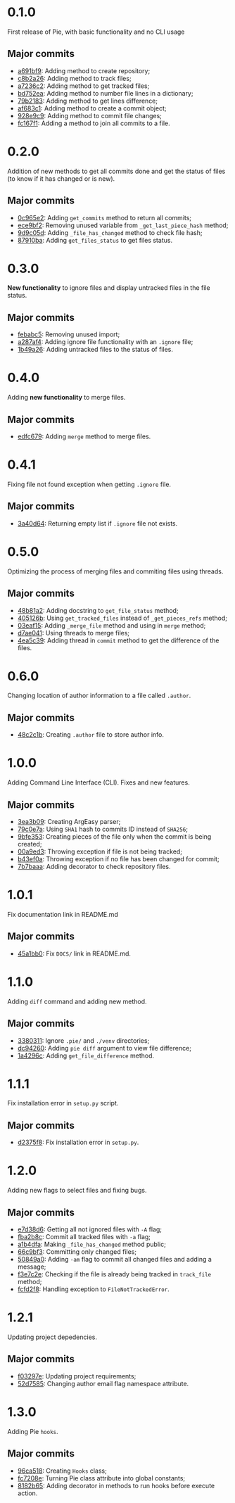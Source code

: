 # 0.1.0

First release of Pie, with basic functionality and no CLI usage

## Major commits

- [a691bf9](https://github.com/jaedsonpys/pie/commits/a691bf9): Adding method to create repository;
- [c8b2a26](https://github.com/jaedsonpys/pie/commits/c8b2a26): Adding method to track files;
- [a7236c2](https://github.com/jaedsonpys/pie/commits/a7236c2): Adding method to get tracked files;
- [bd752ea](https://github.com/jaedsonpys/pie/commits/bd752ea): Adding method to number file lines in a dictionary;
- [79b2183](https://github.com/jaedsonpys/pie/commits/79b2183): Adding method to get lines difference;
- [af683c1](https://github.com/jaedsonpys/pie/commits/af683c1): Adding method to create a commit object;
- [928e9c9](https://github.com/jaedsonpys/pie/commits/928e9c9): Adding method to commit file changes;
- [fc167f1](https://github.com/jaedsonpys/pie/commits/fc167f1): Adding a method to join all commits to a file.

# 0.2.0

Addition of new methods to get all commits done and get the status of files (to know if it has changed or is new).

## Major commits

- [0c965e2](https://github.com/jaedsonpys/pie/commits/0c965e2): Adding `get_commits` method to return all commits;
- [ece9bf2](https://github.com/jaedsonpys/pie/commits/ece9bf2): Removing unused variable from `_get_last_piece_hash` method;
- [9d9c05d](https://github.com/jaedsonpys/pie/commits/9d9c05d): Adding `_file_has_changed` method to check file hash;
- [87910ba](https://github.com/jaedsonpys/pie/commits/87910ba): Adding `get_files_status` to get files status.

# 0.3.0

**New functionality** to ignore files and display untracked files in the file status.

## Major commits

- [febabc5](https://github.com/jaedsonpys/pie/commits/febabc5): Removing unused import;
- [a287af4](https://github.com/jaedsonpys/pie/commits/a287af4): Adding ignore file functionality with an `.ignore` file;
- [1b49a26](https://github.com/jaedsonpys/pie/commits/1b49a26): Adding untracked files to the status of files.

# 0.4.0

Adding **new functionality** to merge files.

## Major commits

- [edfc679](https://github.com/jaedsonpys/pie/commits/edfc679): Adding `merge` method to merge files.

# 0.4.1

Fixing file not found exception when getting `.ignore` file.

## Major commits

- [3a40d64](https://github.com/jaedsonpys/pie/commits/3a40d64): Returning empty list if `.ignore` file not exists.

# 0.5.0

Optimizing the process of merging files and commiting files using threads.

## Major commits

- [48b81a2](https://github.com/jaedsonpys/pie/commits/48b81a2): Adding docstring to `get_file_status` method;
- [405126b](https://github.com/jaedsonpys/pie/commits/405126b): Using `get_tracked_files` instead of `_get_pieces_refs` method;
- [03eaf15](https://github.com/jaedsonpys/pie/commits/03eaf15): Adding `_merge_file` method and using in `merge` method;
- [d7ae041](https://github.com/jaedsonpys/pie/commits/d7ae041): Using threads to merge files;
- [4ea5c39](https://github.com/jaedsonpys/pie/commits/4ea5c39): Adding thread in `commit` method to get the difference of the files.

# 0.6.0

Changing location of author information to a file called `.author`.

## Major commits

- [48c2c1b](https://github.com/jaedsonpys/pie/commits/48c2c1b): Creating `.author` file to store author info.

# 1.0.0

Adding Command Line Interface (CLI). Fixes and new features.

## Major commits

- [3ea3b09](https://github.com/jaedsonpys/pie/commits/3ea3b09): Creating ArgEasy parser;
- [79c0e7a](https://github.com/jaedsonpys/pie/commits/79c0e7a): Using `SHA1` hash to commits ID instead of `SHA256`;
- [9bfe353](https://github.com/jaedsonpys/pie/commits/9bfe353): Creating pieces of the file only when the commit is being created;
- [00a9ed3](https://github.com/jaedsonpys/pie/commits/00a9ed3): Throwing exception if file is not being tracked;
- [b43ef0a](https://github.com/jaedsonpys/pie/commits/b43ef0a): Throwing exception if no file has been changed for commit;
- [7b7baaa](https://github.com/jaedsonpys/pie/commits/7b7baaa): Adding decorator to check repository files.

# 1.0.1

Fix documentation link in README.md

## Major commits

- [45a1bb0](https://github.com/jaedsonpys/pie/commits/45a1bb0): Fix `DOCS/` link in README.md.

# 1.1.0

Adding `diff` command and adding new method.

## Major commits

- [3380311](https://github.com/jaedsonpys/pie/commits/3380311): Ignore `.pie/` and `./venv` directories;
- [dc94260](https://github.com/jaedsonpys/pie/commits/dc94260): Adding `pie diff` argument to view file difference;
- [1a4296c](https://github.com/jaedsonpys/pie/commits/1a4296c): Adding `get_file_difference` method.

# 1.1.1

Fix installation error in `setup.py` script.

## Major commits

- [d2375f8](https://github.com/jaedsonpys/pie/commits/d2375f8): Fix installation error in `setup.py`.

# 1.2.0

Adding new flags to select files and fixing bugs.

## Major commits

- [e7d38d6](https://github.com/jaedsonpys/pie/commits/e7d38d6): Getting all not ignored files with `-A` flag;
- [fba2b8c](https://github.com/jaedsonpys/pie/commits/fba2b8c): Commit all tracked files with `-a` flag;
- [a1b4dfa](https://github.com/jaedsonpys/pie/commits/a1b4dfa): Making `_file_has_changed` method public;
- [66c9bf3](https://github.com/jaedsonpys/pie/commits/66c9bf3): Committing only changed files;
- [50849a0](https://github.com/jaedsonpys/pie/commits/50849a0): Adding `-am` flag to commit all changed files and adding a message;
- [f3e7c2e](https://github.com/jaedsonpys/pie/commits/f3e7c2e): Checking if the file is already being tracked in `track_file` method;
- [fcfd2f8](https://github.com/jaedsonpys/pie/commits/fcfd2f8): Handling exception to `FileNotTrackedError`.

# 1.2.1

Updating project depedencies.

## Major commits

- [f03297e](https://github.com/jaedsonpys/pie/commits/f03297e): Updating project requirements;
- [52d7585](https://github.com/jaedsonpys/pie/commits/52d7585): Changing author email flag namespace attribute.

# 1.3.0

Adding Pie `hooks`.

## Major commits

- [96ca518](https://github.com/jaedsonpys/pie/commits/96ca518): Creating `Hooks` class;
- [fc7208e](https://github.com/jaedsonpys/pie/commits/fc7208e): Turning Pie class attribute into global constants;
- [8182b65](https://github.com/jaedsonpys/pie/commits/8182b65): Adding decorator in methods to run hooks before execute action.